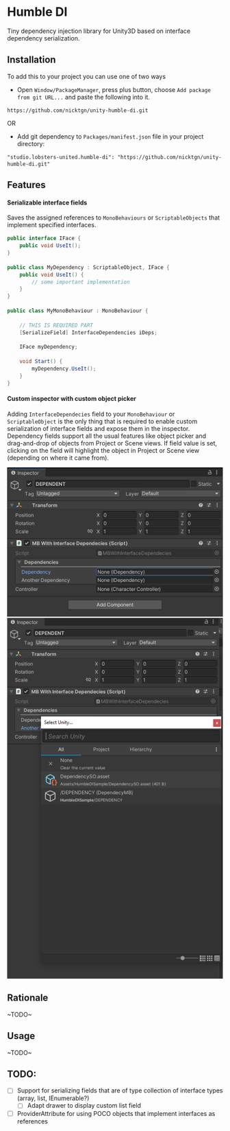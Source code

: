 # Humble DI

Tiny dependency injection library for Unity3D based on interface dependency serialization.

## Installation

To add this to your project you can use one of two ways 

- Open `Window/PackageManager`, press plus button, choose `Add package from git URL...` and paste the following
into it.

```
https://github.com/nicktgn/unity-humble-di.git
```

OR

- Add git dependency to `Packages/manifest.json` file in your project directory:

```
"studio.lobsters-united.humble-di": "https://github.com/nicktgn/unity-humble-di.git"
```

## Features

#### Serializable interface fields
Saves the assigned references to `MonoBehaviours` or `ScriptableObjects` that implement 
specified interfaces.

```csharp
public interface IFace {
    public void UseIt();
}

public class MyDependency : ScriptableObject, IFace {
    public void UseIt() {
        // some important implementation
    }
} 

public class MyMonoBehaviour : MonoBehaviour {
    
    // THIS IS REQUIRED PART
    [SerializeField] InterfaceDependencies iDeps;

    IFace myDependency;

    void Start() {
        myDependency.UseIt();
    }
}
```

#### Custom inspector with custom object picker

Adding `InterfaceDependecies` field to your `MonoBehaviour` or `ScriptableObject` is the only 
thing that is required to enable custom serialization of interface fields and expose them
in the inspector. Dependency fields support all the usual features like object picker and
drag-and-drop of objects from Project or Scene views. If field value is set, clicking on the 
field will highlight the object in Project or Scene view (depending on where it came from).

![inspector](./Documentation~/inspector.png) 
![object picker](./Documentation~/custom-object-picker.png)


## Rationale

~TODO~


## Usage

~TODO~

## TODO:

- [ ] Support for serializing fields that are of type collection of interface types (array, list, IEnumerable?)
    - [ ] Adapt drawer to display custom list field
- [ ] ProviderAttribute for using POCO objects that implement interfaces as references 

